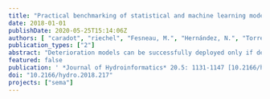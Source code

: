 ```yaml
---
title: "Practical benchmarking of statistical and machine learning models for predicting the condition of sewer pipes in Berlin, Germany"
date: 2018-01-01
publishDate: 2020-05-25T15:14:06Z
authors: [ "caradot", "riechel", "Fesneau, M.", "Hernández, N.", "Torres, A.", "sonnenberg", "Eckert, E.", "Lengemann, N.", "Waschnewski, J.", "rouault" ]
publication_types: ["2"]
abstract: "Deterioration models can be successfully deployed only if decision-makers trust the modelling outcomes and are aware of model uncertainties. Our study aims to address this issue by developing a set of clearly understandable metrics to assess the performance of sewer deterioration models from an end-user perspective. The developed metrics are used to benchmark the performance of a statistical model, namely, GompitZ based on survival analysis and Markov-chains, and a machine learning model, namely, Random Forest, an ensemble learning method based on decision trees. The models have been trained with the extensive CCTV dataset of the sewer network of Berlin, Germany (115,258 inspections). At network level, both models give satisfactory outcomes with deviations between predicted and inspected condition distributions below 5%. At pipe level, the statistical model does not perform better than a simple random model, which attributes randomly a condition class to each inspected pipe, whereas the machine learning model provides satisfying performance. 66.7% of the pipes inspected in bad condition have been predicted correctly. The machine learning approach shows a strong potential for supporting operators in the identification of pipes in critical condition for inspection programs whereas the statistical approach is more adapted to support strategic rehabilitation planning."
featured: false
publication: ' *Journal of Hydroinformatics* 20.5: 1131-1147 [10.2166/hydro.2018.217](https://doi.org/10.2166/hydro.2018.217)'
doi: "10.2166/hydro.2018.217"
projects: ["sema"]
---
```


